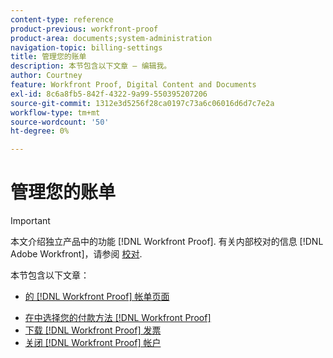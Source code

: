 ```yaml
---
content-type: reference
product-previous: workfront-proof
product-area: documents;system-administration
navigation-topic: billing-settings
title: 管理您的账单
description: 本节包含以下文章 — 编辑我。
author: Courtney
feature: Workfront Proof, Digital Content and Documents
exl-id: 8c6a8fb5-842f-4322-9a99-550395207206
source-git-commit: 1312e3d5256f28ca0197c73a6c06016d6d7c7e2a
workflow-type: tm+mt
source-wordcount: '50'
ht-degree: 0%

---
```


# 管理您的账单

>[!IMPORTANT]
>
>本文介绍独立产品中的功能 [!DNL Workfront Proof]. 有关内部校对的信息 [!DNL Adobe Workfront]，请参阅 [校对](../../../review-and-approve-work/proofing/proofing.md).

本节包含以下文章：

* [的 [!DNL Workfront Proof] 帐单页面](../../../workfront-proof/wp-billingsettings/manage-your-billing/wp-billing-page.md)

<!--* [Account Payment in Workfront Proof](../../../workfront-proof/wp-billingsettings/manage-your-billing/acct-payment-in-wp.md) -->
* [在中选择您的付款方法 [!DNL Workfront Proof]](../../../workfront-proof/wp-billingsettings/manage-your-billing/choose-payment-method-in-wp.md)
* [下载 [!DNL Workfront Proof] 发票](../../../workfront-proof/wp-billingsettings/manage-your-billing/download-wp-invoice.md)
* [关闭 [!DNL Workfront Proof] 帐户](../../../workfront-proof/wp-billingsettings/manage-your-billing/close-wp-acct.md)

